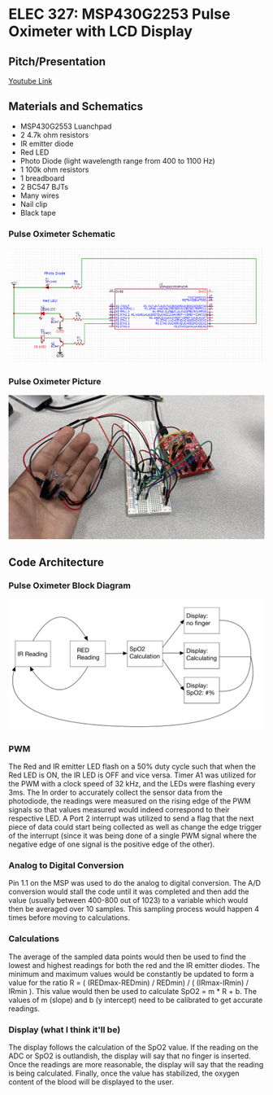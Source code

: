 # ELEC 327: MSP430G2253 Pulse Oximeter with LCD Display

## Pitch/Presentation

[Youtube Link]([https://www.youtube.com](https://youtu.be/LEoGDcVfMGc))

## Materials and Schematics

- MSP430G2553 Luanchpad
- 2 4.7k ohm resistors
- IR emitter diode
- Red LED
- Photo Diode (light wavelength range from 400 to 1100 Hz)
- 1 100k ohm resistors
- 1 breadboard
- 2 BC547 BJTs
- Many wires
- Nail clip
- Black tape
  
### Pulse Oximeter Schematic
![Pulse Oximeter Schematic](PulseOxSchem.png)

### Pulse Oximeter Picture
![Pulse Oximeter Pic](PulseOxPic.jpg)

## Code Architecture

### Pulse Oximeter Block Diagram
![Pulse Oximeter Block Diagram](PulseOxBlock.jpg)

### PWM
The Red and IR emitter LED flash on a 50% duty cycle such that when the Red LED is ON, the IR LED is OFF and vice versa. Timer A1 was utilized for the PWM with a clock speed of 32 kHz, and the LEDs were flashing every 3ms. The In order to accurately collect the sensor data from the photodiode, the readings were measured on the rising edge of the PWM signals so that values measured would indeed correspond to their respective LED. A Port 2 interrupt was utilized to send a flag that the next piece of data could start being collected as well as change the edge trigger of the interrupt (since it was being done of a single PWM signal where the negative edge of one signal is the positive edge of the other).

### Analog to Digital Conversion
Pin 1.1 on the MSP was used to do the analog to digital conversion. The A/D conversion would stall the code until it was completed and then add the value (usually between 400-800 out of 1023) to a variable which would then be averaged over 10 samples. This sampling process would happen 4 times before moving to calculations.

### Calculations
The average of the sampled data points would then be used to find the lowest and highest readings for both the red and the IR emitter diodes. The minimum and maximum values would be constantly be updated to form a value for the ratio R =  ( (REDmax-REDmin) / REDmin) / ( (IRmax-IRmin) / IRmin ). This value would then be used to calculate SpO2 = m * R + b. The values of m (slope) and b (y intercept) need to be calibrated to get accurate readings.

### Display (what I think it'll be)
The display follows the calculation of the SpO2 value. If the reading on the ADC or SpO2 is outlandish, the display will say that no finger is inserted. Once the readings are more reasonable, the display will say that the reading is being calculated. Finally, once the value has stabilized, the oxygen content of the blood will be displayed to the user.

